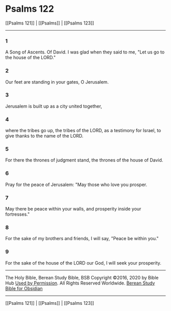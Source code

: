 # Psalms 122

[[Psalms 121]] | [[Psalms]] | [[Psalms 123]]

---

### 1
A Song of Ascents. Of David. I was glad when they said to me, "Let us go to the house of the LORD."

### 2
Our feet are standing in your gates, O Jerusalem.

### 3
Jerusalem is built up as a city united together,

### 4
where the tribes go up, the tribes of the LORD, as a testimony for Israel, to give thanks to the name of the LORD.

### 5
For there the thrones of judgment stand, the thrones of the house of David.

### 6
Pray for the peace of Jerusalem: "May those who love you prosper.

### 7
May there be peace within your walls, and prosperity inside your fortresses."

### 8
For the sake of my brothers and friends, I will say, "Peace be within you."

### 9
For the sake of the house of the LORD our God, I will seek your prosperity.

---

The Holy Bible, Berean Study Bible, BSB
Copyright ©2016, 2020 by Bible Hub
[Used by Permission](https://berean.bible/terms.htm). All Rights Reserved Worldwide.
[Berean Study Bible for Obsidian](https://github.com/gapmiss/berean-study-bible-for-obsidian)

---

[[Psalms 121]] | [[Psalms]] | [[Psalms 123]]

